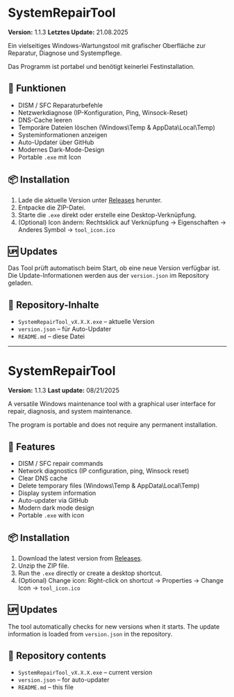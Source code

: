 # SystemRepairTool

**Version:** 1.1.3 
**Letztes Update:** 21.08.2025

Ein vielseitiges Windows-Wartungstool mit grafischer Oberfläche zur Reparatur, Diagnose und Systempflege.

Das Programm ist portabel und benötigt keinerlei Festinstallation.

## 🔧 Funktionen

- DISM / SFC Reparaturbefehle
- Netzwerkdiagnose (IP-Konfiguration, Ping, Winsock-Reset)
- DNS-Cache leeren
- Temporäre Dateien löschen (Windows\Temp & AppData\Local\Temp)
- Systeminformationen anzeigen
- Auto-Updater über GitHub
- Modernes Dark-Mode-Design
- Portable `.exe` mit Icon

## 📦 Installation

1. Lade die aktuelle Version unter [Releases](https://github.com/TripleTheP/SystemRepairTool/releases) herunter.
2. Entpacke die ZIP-Datei.
3. Starte die `.exe` direkt oder erstelle eine Desktop-Verknüpfung.
4. (Optional) Icon ändern: Rechtsklick auf Verknüpfung → Eigenschaften → Anderes Symbol → `tool_icon.ico`

## 🆙 Updates

Das Tool prüft automatisch beim Start, ob eine neue Version verfügbar ist. Die Update-Informationen werden aus der `version.json` im Repository geladen.

## 📁 Repository-Inhalte

- `SystemRepairTool_vX.X.X.exe` – aktuelle Version
- `version.json` – für Auto-Updater
- `README.md` – diese Datei

---------------------------------------------------------------------------------------------------------------------------------------------------------------------------------------

# SystemRepairTool

**Version:** 1.1.3 
**Last update:** 08/21/2025

A versatile Windows maintenance tool with a graphical user interface for repair, diagnosis, and system maintenance.

The program is portable and does not require any permanent installation.

## 🔧 Features

- DISM / SFC repair commands
- Network diagnostics (IP configuration, ping, Winsock reset)
- Clear DNS cache
- Delete temporary files (Windows\Temp & AppData\Local\Temp)
- Display system information
- Auto-updater via GitHub
- Modern dark mode design
- Portable `.exe` with icon

## 📦 Installation

1. Download the latest version from [Releases](https://github.com/TripleTheP/SystemRepairTool/releases).
2. Unzip the ZIP file.
3. Run the `.exe` directly or create a desktop shortcut.
4. (Optional) Change icon: Right-click on shortcut → Properties → Change Icon → `tool_icon.ico`

## 🆙 Updates

The tool automatically checks for new versions when it starts. The update information is loaded from `version.json` in the repository.

## 📁 Repository contents

- `SystemRepairTool_vX.X.X.exe` – current version
- `version.json` – for auto-updater
- `README.md` – this file
